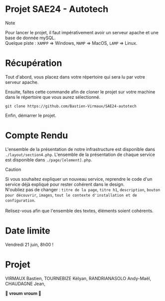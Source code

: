 # Projet SAE24 - Autotech

> [!NOTE]
> Pour lancer le projet, il faut impérativement avoir un serveur apache et une base de donnée mySQL.   
> Quelque piste : `XAMPP` => Windows, `MAMP` => MacOS, `LAMP` => Linux.

# Récupération 

Tout d'abord, vous placez dans votre répertoire qui sera lu par votre serveur apache.

Ensuite, faites cette commande afin de cloner le projet sur votre machine dans le répertoire que vous aurez sélectionné.
```
git clone https://github.com/Bastien-Virmaux/SAE24-autotech
```

Enfin, démarrer le projet.

# Compte Rendu

L'ensemble de la présentation de notre infrastructure est disponible dans `./layout/section4.php`.
L'ensemble de la présentation de chaque service est disponible dans `./page/[element].php`.

> [!CAUTION]
> Si vous souhaitez expliquer un nouveau service, reprendre le code d'un service déjà expliqué pour rester cohérent dans le design.   
> N'oubliez pas de changer : `titre de la page`, `titre h1`, `description`, `bouton pour découvrir`, `images`, `tout le contexte d'installation et de configuration`.<br>   
> Relisez-vous afin que l'ensemble des textes, éléments soient cohérents.   

# Date limite
Vendredi 21 juin, 8h00 !

# Projet

VIRMAUX Bastien,
TOURNEBIZE Kélyan,
RANDRIANASOLO Andy-Maël,
CHAUDAGNE Jean,

**🚗 vroum vroum 🚗**
